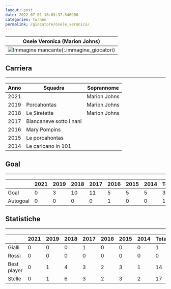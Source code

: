 ```yaml
---
layout: post
date: 2022-07-01 16:03:37.546908
categories: torneo
permalink: /giocatore/osele_veronica/
---
```

<link rel='stylesheets' href='./../assets/giocatori.css'>

| Osele Veronica (Marion Johns) |
|:-----:|
| ![Immagine mancante]('./../../assets/giocatori/osele_veronica.png){:.immagine_giocatori} |


## Carriera
----

|Anno|Squadra|Soprannome|
|:---:|---|---|
|2021||Marion Johns|
|2019|Porcahontas|Marion Johns|
|2018|Le Siretette|Marion Johns|
|2017|Biancaneve sotto i nani||
|2016|Mary Pompins||
|2015|Le porcahontas||
|2014|Le caricano in 101||


## Goal
----

| |2021|2019|2018|2017|2016|2015|2014| Totale |
|---|---|---|---|---|---|---|---|---|
|Goal|0|3|10|11|5|5|5|39|
|Autogoal|0|0|0|0|1|0|0|1|


## Statistiche
----

| |2021|2019|2018|2017|2016|2015|2014| Totale |
|---|---|---|---|---|---|---|---|---|
|Gialli|0|0|0|1|0|0|0|1|
|Rossi|0|0|0|0|0|0|0|0|
|Best player|0|1|4|3|2|3|1|14|
|Stelle|0|1|6|3|2|3|2|17|